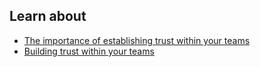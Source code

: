 ## Learn about

- [The importance of establishing trust within your teams](topics/understand-3-opsec/1-establishing-trust/3-1-learn.md)
- [Building trust within your teams](topics/understand-3-opsec/1-establishing-trust/3-2-learn.md)


